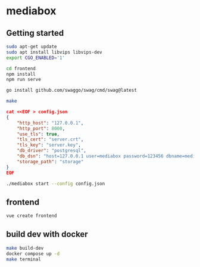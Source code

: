 # mediabox

## Getting started

```bash
sudo apt-get update
sudo apt install libvips libvips-dev
export CGO_ENABLED='1'
```

```bash
cd frontend
npm install
npm run serve
```

```bash
go install github.com/swaggo/swag/cmd/swag@latest
```

```bash
make
```

```json
cat <<EOF > config.json
{
    "http_host": "127.0.0.1",
    "http_port": 8000,
    "use_tls": true,
    "tls_cert": "server.crt",
    "tls_key": "server.key",
    "db_driver": "postgresql",
    "db_dsn": "host=127.0.0.1 user=mediabox password=123456 dbname=mediabox port=5432 sslmode=disable TimeZone=Asia/Shanghai",
    "storage_path": "storage"
}
EOF
```

```bash
./mediabox start --config config.json
```

## frontend

```bash
vue create frontend
```

## build dev with docker
```bash
make build-dev
docker compose up -d
make terminal
```

